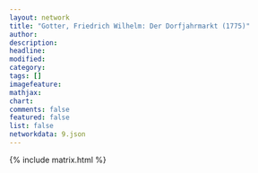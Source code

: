 ```yaml
---
layout: network
title: "Gotter, Friedrich Wilhelm: Der Dorfjahrmarkt (1775)"
author:
description:
headline:
modified:
category:
tags: []
imagefeature: 
mathjax: 
chart: 
comments: false
featured: false
list: false
networkdata: 9.json
---
```

{% include matrix.html %}
